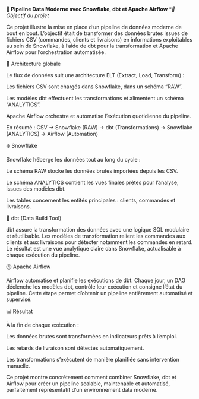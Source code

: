 **🚀 Pipeline Data Moderne avec Snowflake, dbt et Apache Airflow**
**🎯 Objectif du projet*

Ce projet illustre la mise en place d’un pipeline de données moderne de bout en bout.
L’objectif était de transformer des données brutes issues de fichiers CSV (commandes, clients et livraisons) en informations exploitables au sein de Snowflake, à l’aide de dbt pour la transformation et Apache Airflow pour l’orchestration automatisée.

🧩 Architecture globale

Le flux de données suit une architecture ELT (Extract, Load, Transform) :

Les fichiers CSV sont chargés dans Snowflake, dans un schéma “RAW”.

Les modèles dbt effectuent les transformations et alimentent un schéma “ANALYTICS”.

Apache Airflow orchestre et automatise l’exécution quotidienne du pipeline.

En résumé :
CSV → Snowflake (RAW) → dbt (Transformations) → Snowflake (ANALYTICS) → Airflow (Automation)

❄️ Snowflake

Snowflake héberge les données tout au long du cycle :

Le schéma RAW stocke les données brutes importées depuis les CSV.

Le schéma ANALYTICS contient les vues finales prêtes pour l’analyse, issues des modèles dbt.

Les tables concernent les entités principales : clients, commandes et livraisons.

🧱 dbt (Data Build Tool)

dbt assure la transformation des données avec une logique SQL modulaire et réutilisable.
Les modèles de transformation relient les commandes aux clients et aux livraisons pour détecter notamment les commandes en retard.
Le résultat est une vue analytique claire dans Snowflake, actualisable à chaque exécution du pipeline.

🕓 Apache Airflow

Airflow automatise et planifie les exécutions de dbt.
Chaque jour, un DAG déclenche les modèles dbt, contrôle leur exécution et consigne l’état du pipeline.
Cette étape permet d’obtenir un pipeline entièrement automatisé et supervisé.

📊 Résultat

À la fin de chaque exécution :

Les données brutes sont transformées en indicateurs prêts à l’emploi.

Les retards de livraison sont détectés automatiquement.

Les transformations s’exécutent de manière planifiée sans intervention manuelle.

Ce projet montre concrètement comment combiner Snowflake, dbt et Airflow pour créer un pipeline scalable, maintenable et automatisé, parfaitement représentatif d’un environnement data moderne.
